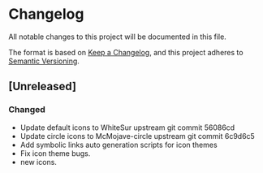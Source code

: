 # Changelog
All notable changes to this project will be documented in this file.

The format is based on [Keep a Changelog](https://keepachangelog.com/en/1.0.0/),
and this project adheres to [Semantic Versioning](https://semver.org/spec/v2.0.0.html).

## [Unreleased]
### Changed
- Update default icons to WhiteSur upstream git commit 56086cd
- Update circle icons to McMojave-circle upstream git commit 6c9d6c5
- Add symbolic links auto generation scripts for icon themes
- Fix icon theme bugs.
- new icons.
 
